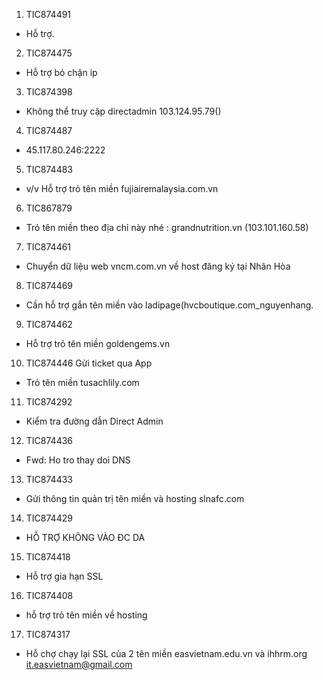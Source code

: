 1. TIC874491
- Hỗ trợ.
2. TIC874475
- Hỗ trợ bỏ chặn ip
3. TIC874398
- Không thể truy cập directadmin 103.124.95.79()
4. TIC874487
- 45.117.80.246:2222
5. TIC874483
- v/v Hỗ trợ trỏ tên miền fujiairemalaysia.com.vn
6. TIC867879
- Trỏ tên miền theo địa chỉ này nhé : grandnutrition.vn (103.101.160.58)
7. TIC874461
- Chuyển dữ liệu web vncm.com.vn về host đăng ký tại Nhân Hòa
8. TIC874469
- Cần hỗ trợ gắn tên miền vào ladipage(hvcboutique.com_nguyenhang.	 

9. TIC874462
- Hỗ trợ trỏ tên miền goldengems.vn
10.	TIC874446 Gửi ticket qua App
- 	Trỏ tên miền tusachlily.com
11. TIC874292
- Kiểm tra đường dẫn Direct Admin
12. TIC874436
- Fwd: Ho tro thay doi DNS
13.	TIC874433
- Gửi thông tin quản trị tên miền và hosting slnafc.com
14.	TIC874429
- HỖ TRỢ KHÔNG VÀO ĐC DA
15.	TIC874418
- Hỗ trợ gia hạn SSL
16.	TIC874408
- hỗ trợ trỏ tên miền về hosting
17.	TIC874317
- Hỗ chợ chạy lại SSL của 2 tên miền easvietnam.edu.vn và ihhrm.org
it.easvietnam@gmail.com